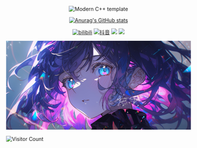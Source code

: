 <div id="title" align=center>

![Modern C++ template][github-sub-title:img]

[![Anurag's GitHub stats](https://github-readme-stats.vercel.app/api?username=Mr-Z&show_icons=true&theme=tokyonight)](https://b23.tv/iEJTnPp)

[![bilibili](https://img.shields.io/badge/%E7%9F%A5%E4%B9%8E-mq%E7%99%BD-yellow)](https://space.bilibili.com/439066916?spm_id_from=333.337.0.0)
[![抖音](https://img.shields.io/badge/video-YouTube-red)](https://www.douyin.com/user/self)
![](https://img.shields.io/badge/讨厌-学习-yellow) 
![](https://img.shields.io/badge/爱好-摆烂-red)

</div>

![头像](image/头像.jpg)

![Visitor Count](https://profile-counter.glitch.me/Mq-b/count.svg)

[github-sub-title:img]: https://readme-typing-svg.herokuapp.com?font=Segoe+Script&center=true&lines=mq白.
